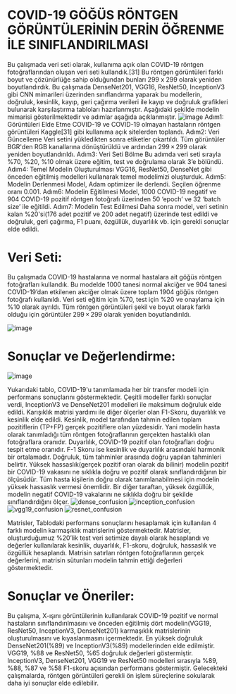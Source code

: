 # COVID-19 GÖĞÜS RÖNTGEN GÖRÜNTÜLERİNİN DERİN ÖĞRENME İLE SINIFLANDIRILMASI
Bu çalışmada veri seti olarak, kullanıma açık olan COVID-19 röntgen fotoğraflarından oluşan veri seti kullandık.[31] Bu röntgen görüntüleri farklı boyut ve çözünürlüğe sahip olduğundan bunları 299 x 299 olarak yeniden boyutlandırdık. Bu çalışmada DenseNet201, VGG16, ResNet50, InceptionV3 gibi CNN mimarileri üzerinden sınıflandırma yaparak bu modellerin, doğruluk, kesinlik, kayıp, geri çağırma verileri ile kayıp ve doğruluk grafikleri bulunarak karşılaştırma tabloları hazırlanmıştır. Aşağıdaki şekilde modelin mimarisi gösterilmektedir ve adımlar aşağıda açıklanmıştır.
![image](https://user-images.githubusercontent.com/36737805/174456658-772bf7f3-80f5-4d8e-b7f7-ab66e794d905.png)
Adım1: Görüntüleri Elde Etme
COVID-19 ve COVID-19 olmayan hastaların röntgen görüntüleri Kaggle[31] gibi kullanıma açık sitelerden toplandı.
Adım2: Veri Güncelleme
Veri setini yükledikten sonra etiketler çıkartıldı. Tüm görüntüler BGR'den RGB kanallarına dönüştürüldü ve ardından 299 × 299 olarak yeniden boyutlandırıldı.
Adım3: Veri Seti Bölme
Bu adımda veri seti sırayla %70, %20, %10 olmak üzere eğitim, test ve doğrulama olarak 3’e bölündü.
Adım4: Temel Modelin Oluşturulması
VGG16, ResNet50, DenseNet gibi önceden eğitilmiş modelleri kullanarak temel modelimizi oluşturduk.
Adım5: Modelin Derlenmesi
Model,  Adam optimizer ile derlendi. Seçilen öğrenme oranı 0.001.
Adım6: Modelin Eğitilmesi
Model, 1000 COVID-19 negatif ve 904 COVID-19 pozitif röntgen fotoğrafı üzerinden 50 ‘epoch’ ve 32 ‘batch size’ ile eğitildi.
Adım7: Modelin Test Edilmesi
Daha sonra model, veri setinin kalan %20'si(176 adet pozitif ve 200 adet negatif) üzerinde test edildi ve doğruluk, geri çağırma, F1 puanı, özgüllük, duyarlılık vb. için gerekli sonuçlar elde edildi.
# Veri Seti:
Bu çalışmada COVID-19 hastalarına ve normal hastalara ait göğüs röntgen fotoğrafları kullandık. Bu modelde 1000 tanesi normal akciğer ve 904 tanesi COVID-19’dan etkilenen akciğer olmak üzere toplam 1904 göğüs röntgen fotoğrafı kullanıldı. Veri seti eğitim için %70, test için %20 ve onaylama için %10 olarak ayrıldı. Tüm röntgen görüntüleri şekil ve boyut olarak farklı olduğu için  görüntüler 299 × 299 olarak yeniden boyutlandırıldı.

![image](https://user-images.githubusercontent.com/36737805/174456691-a871a279-b1db-48ee-8964-f2a7ce9458f8.png)
# Sonuçlar ve Değerlendirme:
![image](https://user-images.githubusercontent.com/36737805/174456796-36bd0fed-cc27-4e8f-97dc-aeaf1c02c554.png)

Yukarıdaki tablo, COVID-19'u tanımlamada her bir transfer modeli için performans sonuçlarını göstermektedir. Çeşitli modeller farklı sonuçlar verdi, InceptionV3 ve DenseNet201 modelleri ile maksimum doğruluk elde edildi. Karışıklık matrisi yardımı ile diğer ölçerler olan F1-Skoru, duyarlılık ve kesinlik elde edildi.
Kesinlik, model tarafından tahmin edilen toplam pozitiflerin (TP+FP) gerçek pozitiflere olan yüzdesidir. Yani modelin hasta olarak tanımladığı tüm röntgen fotoğraflarının gerçekten hastalıklı olan fotoğraflara oranıdır. Duyarlılık, COVID-19 pozitif olan fotoğrafları doğru tespit etme oranıdır. F-1 Skoru ise kesinlik ve duyarlılık arasındaki harmonik bir ortalamadır. Doğruluk, tüm tahminler arasında doğru yapılan tahminleri belirtir. Yüksek hassaslık(gerçek pozitif oran olarak da bilinir) modelin pozitif bir COVID-19 vakasını ne sıklıkla doğru ve pozitif olarak sınıflandırdığının bir ölçüsüdür. Tüm hasta kişilerin doğru olarak tanımlanabilmesi için modelin yüksek hassaslık vermesi önemlidir. Bir diğer taraftan, yüksek özgüllük, modelin negatif COVID-19 vakalarını ne sıklıkla doğru bir şekilde sınıflandırdığını ölçer.
![dense_confusion](https://user-images.githubusercontent.com/36737805/174456848-51c88e32-ab89-4e2a-b293-f39f2efa1343.png)
![inception_confusion](https://user-images.githubusercontent.com/36737805/174456851-cf0c14b6-473c-43c1-b8e2-666660e4e9b4.png)
![vgg19_confusion](https://user-images.githubusercontent.com/36737805/174456853-749a0d08-7743-44cb-9a5c-f25256e0d5b9.png)
![resnet_confusion](https://user-images.githubusercontent.com/36737805/174456862-54b45097-4196-41d3-a708-9bd218ce8799.png)

Matrisler, Tablodaki performans sonuçlarını hesaplamak için kullanılan 4 farklı modelin karmaşıklık matrislerini göstermektedir. Matrisler, oluşturduğumuz %20’lik test veri setimize dayalı olarak hesaplandı ve değerler kullanılarak kesinlik, duyarlılık, F1-skoru, doğruluk, hassaslık ve özgüllük hesaplandı. Matrisin satırları röntgen fotoğraflarının gerçek değerlerini, matrisin sütunları modelin tahmin ettiği değerleri göstermektedir.

# Sonuçlar ve Öneriler:
Bu çalışma, X-ışını görüntülerinin kullanılarak COVID-19 pozitif ve normal hastaların sınıflandırılmasını ve önceden eğitilmiş dört modelin(VGG19, ResNet50, InceptionV3, DenseNet201) karmaşıklık matrislerinin oluşturulmasını ve kıyaslanmasını içermektedir. En yüksek doğruluk DenseNet201(%89) ve InceptionV3(%89) modellerinden elde edilmiştir. VGG19, %88  ve ResNet50, %65 doğruluk değerleri göstermiştir. InceptionV3, DenseNet201, VGG19 ve ResNet50 modelleri sırasıyla %89, %88, %87 ve %58 F1-skoru açısından performans göstermiştir. Gelecekteki çalışmalarda, röntgen görüntüleri gerekli ön işlem süreçlerine sokularak daha iyi sonuçlar elde edilebilir.



